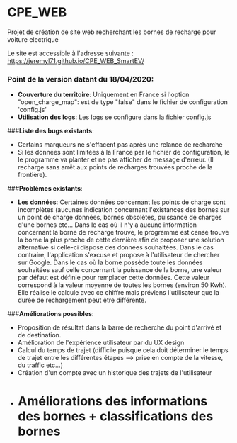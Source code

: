 # CPE_WEB
Projet de création de site web recherchant les bornes de recharge pour voiture electrique

Le site est accessible à l'adresse suivante : https://jeremyl71.github.io/CPE_WEB_SmartEV/


### Point de la version datant du 18/04/2020:
- **Couverture du territoire**: Uniquement en France si l'option "open_charge_map": est
de type "false" dans le fichier de configuration 'config.js'
- **Utilisation des logs**: Les logs se configure dans la fichier config.js

###**Liste des bugs existants**: 
- Certains marqueurs ne s'effacent pas après une relance de recharche
- Si les données sont limitées à la France par le fichier de configuration, le
le programme va planter et ne pas afficher de message d'erreur. (Il  recharge sans arrêt
aux points de recharges trouvées proche de la frontière).

###**Problèmes existants**:
- **Les données**: Certaines données concernant les points de charge sont incomplètes (aucunes
indication concernant l'existances des bornes sur un point de charge données, bornes
obsolètes, puissance de charges d'une bornes etc... Dans le cas où il n'y a aucune information
concernant la borne de recharge trouve, le programme est censé trouve la borne la plus proche de
cette dernière afin de proposer une solution alternative si celle-ci dispose des données souhaitées.
Dans le cas contraire, l'application s'excuse et propose à l'utilisateur de chercher sur Google.
Dans le cas où la borne possède toute les données souhaitées sauf celle concernant la puissance de 
la borne, une valeur par défaut est définie pour remplacer cette données. Cette valeur correspond à 
la valeur moyenne de toutes les bornes (environ 50 Kwh). Elle réalise le calcule avec ce chiffre
mais préviens l'utilisateur que la durée de rechargement peut être différente.


###**Améliorations possibles**:
- Proposition de résultat dans la barre de recherche du point d'arrivé et de destination.
- Amélioration de l'expérience utilisateur par du UX design
- Calcul du temps de trajet (difficile puisque cela doit déterminer le temps de trajet 
entre les différentes étapes --> prise en compte de la vitesse, du traffic etc...)
- Création d'un compte avec un historique des trajets de l'utilisateur
- # Améliorations des informations des bornes + classifications des bornes

    

